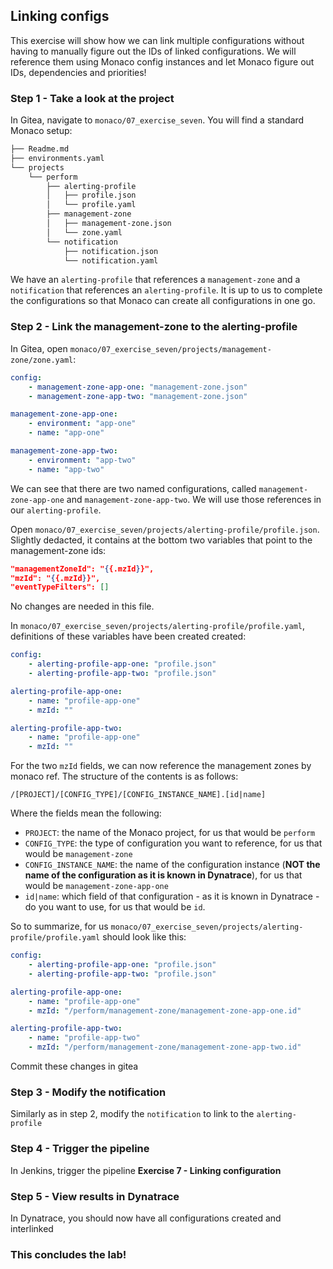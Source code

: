 ## Linking configs

This exercise will show how we can link multiple configurations without having to manually figure out the IDs of linked configurations. We will reference them using Monaco config instances and let Monaco figure out IDs, dependencies and priorities!

### Step 1 - Take a look at the project
In Gitea, navigate to `monaco/07_exercise_seven`.
You will find a standard Monaco setup:

```bash
├── Readme.md
├── environments.yaml
└── projects
    └── perform
        ├── alerting-profile
        │   ├── profile.json
        │   └── profile.yaml
        ├── management-zone
        │   ├── management-zone.json
        │   └── zone.yaml
        └── notification
            ├── notification.json
            └── notification.yaml
```

We have an `alerting-profile` that references a `management-zone` and a `notification` that references an `alerting-profile`.
It is up to us to complete the configurations so that Monaco can create all configurations in one go.

### Step 2 - Link the management-zone to the alerting-profile
In Gitea, open `monaco/07_exercise_seven/projects/management-zone/zone.yaml`: 

```yaml
config:
    - management-zone-app-one: "management-zone.json"
    - management-zone-app-two: "management-zone.json"

management-zone-app-one:
    - environment: "app-one"
    - name: "app-one"

management-zone-app-two:
    - environment: "app-two"
    - name: "app-two"
```
We can see that there are two named configurations, called `management-zone-app-one` and `management-zone-app-two`. We will use those references in our `alerting-profile`.

Open `monaco/07_exercise_seven/projects/alerting-profile/profile.json`. Slightly dedacted, it contains at the bottom two variables that point to the management-zone ids:
```json
"managementZoneId": "{{.mzId}}",
"mzId": "{{.mzId}}",
"eventTypeFilters": []
```

No changes are needed in this file.

In `monaco/07_exercise_seven/projects/alerting-profile/profile.yaml`, definitions of these variables have been created created:

```yaml
config:
    - alerting-profile-app-one: "profile.json"
    - alerting-profile-app-two: "profile.json"

alerting-profile-app-one:
    - name: "profile-app-one"
    - mzId: ""

alerting-profile-app-two:
    - name: "profile-app-one"
    - mzId: ""
```

For the two `mzId` fields, we can now reference the management zones by monaco ref. The structure of the contents is as follows:
```
/[PROJECT]/[CONFIG_TYPE]/[CONFIG_INSTANCE_NAME].[id|name]
```
Where the fields mean the following:
- `PROJECT`: the name of the Monaco project, for us that would be `perform`
- `CONFIG_TYPE`: the type of configuration you want to reference, for us that would be `management-zone`
- `CONFIG_INSTANCE_NAME`: the name of the configuration instance (**NOT the name of the configuration as it is known in Dynatrace**), for us that would be `management-zone-app-one`
- `id|name`: which field of that configuration - as it is known in Dynatrace - do you want to use, for us that would be `id`.

So to summarize, for us `monaco/07_exercise_seven/projects/alerting-profile/profile.yaml` should look like this:

```yaml
config:
    - alerting-profile-app-one: "profile.json"
    - alerting-profile-app-two: "profile.json"

alerting-profile-app-one:
    - name: "profile-app-one"
    - mzId: "/perform/management-zone/management-zone-app-one.id"

alerting-profile-app-two:
    - name: "profile-app-two"
    - mzId: "/perform/management-zone/management-zone-app-two.id"
```

Commit these changes in gitea

### Step 3 - Modify the notification

Similarly as in step 2, modify the `notification` to link to the `alerting-profile` 

### Step 4 - Trigger the pipeline

In Jenkins, trigger the pipeline **Exercise 7 - Linking configuration**

### Step 5 - View results in Dynatrace

In Dynatrace, you should now have all configurations created and interlinked

### This concludes the lab!